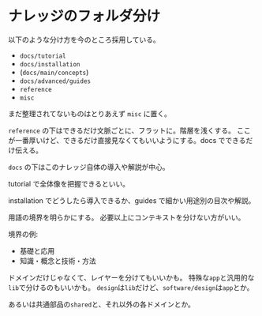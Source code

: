 # ナレッジのフォルダ分け

以下のような分け方を今のところ採用している。

- `docs/tutorial`
- `docs/installation`
- (`docs/main/concepts`)
- `docs/advanced/guides`
- `reference`
- `misc`

まだ整理されてないものはとりあえず `misc` に置く。

`reference` の下はできるだけ文脈ごとに、フラットに。階層を浅くする。
ここが一番厚いけど、できるだけ直接見なくてもいいようにする。docs でできるだけ伝える。

`docs` の下はこのナレッジ自体の導入や解説が中心。

tutorial で全体像を把握できるといい。

installation でどうしたら導入できるか、guides で細かい用途別の目次や解説。

用語の境界を明らかにする。
必要以上にコンテキストを分けない方がいい。

境界の例:

- 基礎と応用
- 知識・概念と技術・方法

ドメインだけじゃなくて、レイヤーを分けてもいいかも。
特殊な`app`と汎用的な`lib`で分けるのもいいかも。
`design`は`lib`だけど、`software/design`は`app`とか。

あるいは共通部品の`shared`と、それ以外の各ドメインとか。
